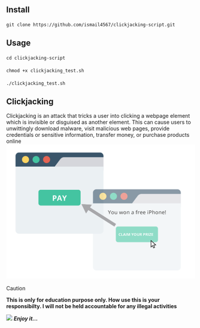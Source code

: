 ## Install
`git clone https://github.com/ismail4567/clickjacking-script.git`
## Usage 
`cd clickjacking-script`<br><br>
`chmod +x clickjacking_test.sh`<br><br>
`./clickjacking_test.sh`  
## Clickjacking
Clickjacking is an attack that tricks a user into clicking a webpage element which is invisible or disguised as another element. This can cause users to unwittingly download malware, visit malicious web pages, provide credentials or sensitive information, transfer money, or purchase products online
![](Clickjacking.png)
> [!CAUTION]
>   **This is only for education purpose only. How use this is your responsibilty. I will not be held accountable for any illegal activities**

![](2U.gif)
***Enjoy it...***
